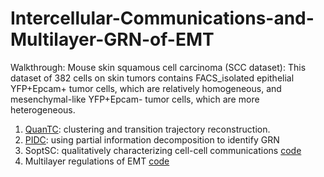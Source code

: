 # Intercellular-Communications-and-Multilayer-GRN-of-EMT

Walkthrough: Mouse skin squamous cell carcinoma (SCC dataset): This dataset of 382 cells on skin tumors contains FACS_isolated epithelial YFP+Epcam+ tumor cells, which are relatively homogeneous, and mesenchymal-like YFP+Epcam- tumor cells, which are more heterogeneous.

1) [QuanTC](https://github.com/yutongo/QuanTC/blob/master/Example/QuanTC_SCC.pdf): clustering and transition trajectory reconstruction. 
2) [PIDC](https://github.com/Tchanders/network_inference_tutorials): using partial information decomposition to identify GRN 
3) SoptSC: qualitatively characterizing cell-cell communications [code](https://github.com/yutongo/Intercellular-Communications-and-Multilayer-GRN-of-EMT/blob/main/apply_SoptSC.m)
4) Multilayer regulations of EMT [code](https://github.com/yutongo/Intercellular-Communications-and-Multilayer-GRN-of-EMT/blob/main/plot_multilayer_GRN.m)
